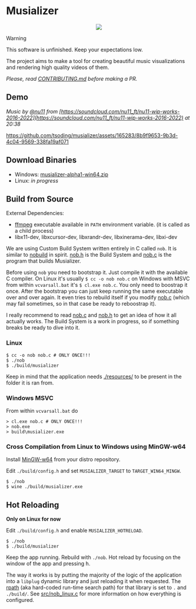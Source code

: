 # Musializer

<p align=center>
  <img src="./resources/logo/logo-256.png">
</p>

> [!WARNING]
> This software is unfinished. Keep your expectations low.

The project aims to make a tool for creating beautiful music visualizations and rendering high quality videos of them.

*Please, read [CONTRIBUTING.md](CONTRIBUTING.md) before making a PR.*

## Demo

*Music by [@nu11](https://soundcloud.com/nu11_ft) from [https://soundcloud.com/nu11_ft/nu11-wip-works-2016-2022](https://soundcloud.com/nu11_ft/nu11-wip-works-2016-2022) at 20:38*

https://github.com/tsoding/musializer/assets/165283/8b9f9653-9b3d-4c04-9569-338fa19af071

## Download Binaries

- Windows: [musializer-alpha1-win64.zip](https://github.com/tsoding/musializer/releases/download/alpha1/musializer-alpha1-win64.zip)
- Linux: *in progress*

## Build from Source

External Dependencies:
- [ffmpeg](https://ffmpeg.org/) executable available in `PATH` environment variable. (it is called as a child process)
- libx11-dev, libxcursor-dev, libxrandr-dev, libxinerama-dev, libxi-dev

We are using Custom Build System written entirely in C called `nob`. It is similar to [nobuild](https://github.com/tsoding/nobuild) in spirit. [nob.h](./src/nob.h) is the Build System and [nob.c](./nob.c) is the program that builds Musializer.

Before using `nob` you need to bootstrap it. Just compile it with the available C compiler. On Linux it's usually `$ cc -o nob nob.c` on Windows with MSVC from within `vcvarsall.bat` it's `$ cl.exe nob.c`. You only need to boostrap it once. After the bootstrap you can just keep running the same executable over and over again. It even tries to rebuild itself if you modify [nob.c](./nob.c) (which may fail sometimes, so in that case be ready to reboostrap it).

I really recommend to read [nob.c](./nob.c) and [nob.h](./src/nob.h) to get an idea of how it all actually works. The Build System is a work in progress, so if something breaks be ready to dive into it.

### Linux

```console
$ cc -o nob nob.c # ONLY ONCE!!!
$ ./nob
$ ./build/musializer
```

Keep in mind that the application needs [./resources/](./resources/) to be present in the folder it is ran from.

### Windows MSVC

From within `vcvarsall.bat` do

```console
> cl.exe nob.c # ONLY ONCE!!!
> nob.exe
> build\musializer.exe
```

### Cross Compilation from Linux to Windows using MinGW-w64

Install [MinGW-w64](https://www.mingw-w64.org/) from your distro repository.

Edit `./build/config.h` and set `MUSIALIZER_TARGET` to `TARGET_WIN64_MINGW`.

```console
$ ./nob
$ wine ./build/musializer.exe
```

## Hot Reloading

**Only on Linux for now**

Edit `./build/config.h` and enable `MUSIALIZER_HOTRELOAD`.

```console
$ ./nob
$ ./build/musializer
```

Keep the app running. Rebuild with `./nob`. Hot reload by focusing on the window of the app and pressing <kbd>h</kbd>.

The way it works is by putting the majority of the logic of the application into a `libplug` dynamic library and just reloading it when requested. The [rpath](https://en.wikipedia.org/wiki/Rpath) (aka hard-coded run-time search path) for that library is set to `.` and `./build/`. See [src/nob_linux.c](src/nob_linux.c) for more information on how everything is configured.
